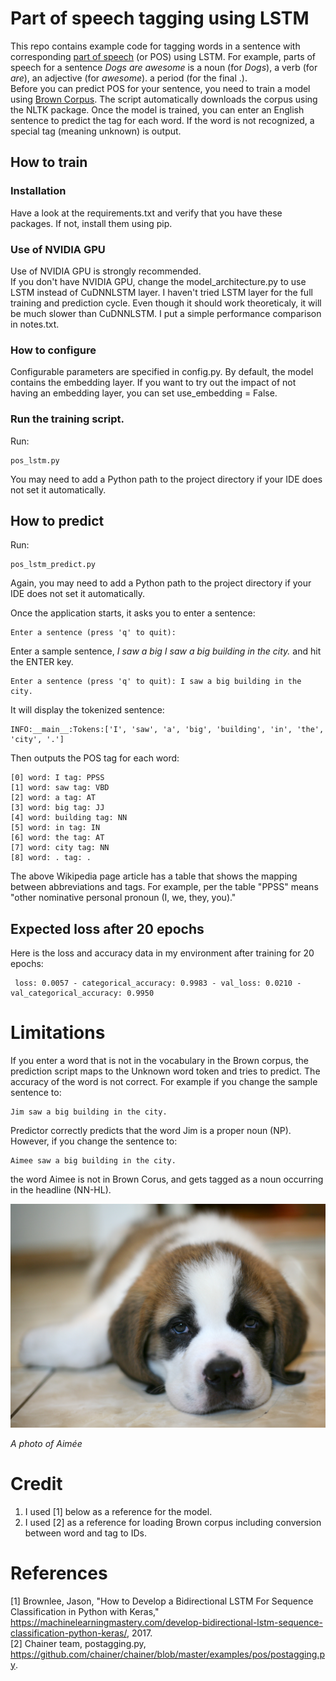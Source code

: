 # Part of speech tagging using LSTM

This repo contains example code for tagging words in a sentence with corresponding [part of speech](https://en.wikipedia.org/wiki/Part_of_speech) (or POS) using LSTM.  For example, parts of speech for a sentence *Dogs are awesome* is a noun (for *Dogs*), a verb (for *are*), an adjective (for *awesome*). a period (for the final .).<br>
Before you can predict POS for your sentence, you need to train a model using [Brown Corpus](https://en.wikipedia.org/wiki/Brown_Corpus).  The script automatically downloads the corpus using the NLTK package.
Once the model is trained, you can enter an English sentence to predict the tag for each word.
If the word is not recognized, a special tag <UNK> (meaning unknown) is output.

## How to train
### Installation
Have a look at the requirements.txt and verify that you have these packages.  If not, install them using pip.

### Use of NVIDIA GPU
Use of NVIDIA GPU is strongly recommended.  
If you don't have NVIDIA GPU, change the model_architecture.py to use LSTM instead of CuDNNLSTM layer. 
I haven't tried LSTM layer for the full training and prediction cycle. Even though it should work theoreticaly, it will be much slower than CuDNNLSTM.
I put a simple performance comparison in notes.txt.

### How to configure
Configurable parameters are specified in config.py.
By default, the model contains the embedding layer.  If you want to try out the impact of not having an embedding layer, you can set use_embedding = False.

### Run the training script.
Run:
```console
pos_lstm.py
```

You may need to add a Python path to the project directory if your IDE does not set it automatically.

## How to predict
Run:
```console
pos_lstm_predict.py
```

Again, you may need to add a Python path to the project directory if your IDE does not set it automatically.

Once the application starts, it asks you to enter a sentence:

```console
Enter a sentence (press 'q' to quit):
```

Enter a sample sentence, *I saw a big I saw a big building in the city.* and hit the ENTER key.

```console
Enter a sentence (press 'q' to quit): I saw a big building in the city.
```

It will display the tokenized sentence:
```console
INFO:__main__:Tokens:['I', 'saw', 'a', 'big', 'building', 'in', 'the', 'city', '.']
```

Then outputs the POS tag for each word:
```console
[0] word: I tag: PPSS
[1] word: saw tag: VBD
[2] word: a tag: AT
[3] word: big tag: JJ
[4] word: building tag: NN
[5] word: in tag: IN
[6] word: the tag: AT
[7] word: city tag: NN
[8] word: . tag: .
```

The above Wikipedia page article has a table that shows the mapping between abbreviations and tags. For example, per the table "PPSS" means "other nominative personal pronoun (I, we, they, you)."

## Expected loss after 20 epochs
Here is the loss and accuracy data in my environment after training for 20 epochs:<br>
```console
 loss: 0.0057 - categorical_accuracy: 0.9983 - val_loss: 0.0210 - val_categorical_accuracy: 0.9950
```

# Limitations
If you enter a word that is not in the vocabulary in the Brown corpus, the prediction script maps to the Unknown word token and tries to predict.
The accuracy of the word is not correct.  For example if you change the sample sentence to:
```console
Jim saw a big building in the city.
```
Predictor correctly predicts that the word Jim is a proper noun (NP).  However, if you change the sentence to:
```console
Aimee saw a big building in the city.
```
the word Aimee is not in Brown Corus, and gets tagged as a noun occurring in the headline (NN-HL).

<img src="assets/images/aimee.jpg" width="600px"/>

*A photo of Aimée*

# Credit
1. I used \[1\] below as a reference for the model.<br>
2. I used \[2\] as a reference for loading Brown corpus including conversion between word and tag to IDs.

# References
\[1\] Brownlee, Jason, "How to Develop a Bidirectional LSTM For Sequence Classification in Python with Keras,"
 https://machinelearningmastery.com/develop-bidirectional-lstm-sequence-classification-python-keras/, 2017.<br>
\[2\] Chainer team, postagging.py, https://github.com/chainer/chainer/blob/master/examples/pos/postagging.py.
